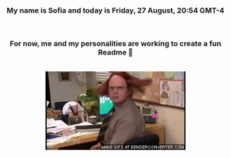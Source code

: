 


<div align="center">
<h3 >My name is Sofia and today is Friday, 27 August, 20:54 GMT-4</h3><br>
<h3 >For now, me and my personalities are working to create a fun Readme 👋
</h3><br>
<img src='img/dwight.gif' alt='working...'/>
</div>
